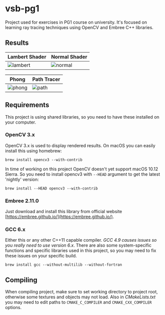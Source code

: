 # vsb-pg1
Project used for exercises in PG1 course on university. It's focused on learning ray tracing techniques using OpenCV and Embree C++ libraries.

## Results
| Lambert Shader                                                                                                            | Normal Shader                                                                                                          |
|--------------------------------------------------------------------------------------------------------------------|-----------------------------------------------------------------------------------------------------------------|
| ![lambert](https://raw.githubusercontent.com/R1crd/vsb-pg1/master/data/results/result_lambert.png "Lambert Shader") | ![normal](https://raw.githubusercontent.com/R1crd/vsb-pg1/master/data/results/result_normal.png "Normal Shader") |

| Phong                                                                                                         | Path Tracer                                                                                                  |
|---------------------------------------------------------------------------------------------------------------|--------------------------------------------------------------------------------------------------------------|
| ![phong](https://raw.githubusercontent.com/R1crd/vsb-pg1/master/data/results/result_phong.png "Phong Shader") | ![path](https://raw.githubusercontent.com/R1crd/vsb-pg1/master/data/results/result_path_tracer_final.png "Phong Shader") |


## Requirements
This project is using shared libraries, so you need to have these installed on your computer.

### OpenCV 3.x
OpenCV 3.x is used to display rendered results. On macOS you can easily install this using homebrew:
```
brew install opencv3 --with-contrib
```
In time of working on this project OpenCV doesn't yet support macOS 10.12 Sierra. So you need to install opencv3 with `--HEAD` argument to get the latest 'nightly' version:
```
brew install --HEAD opencv3 --with-contrib
```

### Embree 2.11.0
Just download and install this library from official website [https://embree.github.io/](https://embree.github.io/).

### GCC 6.x
Either this or any other C++11 capable compiler. _GCC 4.9 causes issues so you really need to use version 6.x_. There are also some system-specific functions and specific libraries used in this project, so you may need to fix these issues on your specific build.
```
brew install gcc --without-multilib --without-fortran
```
 
## Compiling
When compiling project, make sure to set working directory to project root, otherwise some textures and objects may not load. Also in *CMakeLists.txt* you may need to edit paths to `CMAKE_C_COMPILER` and `CMAKE_CXX_COMPILER` options.
